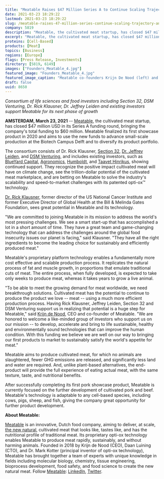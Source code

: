 ```yaml
---
title: "Meatable Raises $47 Million Series A to Continue Scaling Trajectory and Expand its Product Portfolio with Beef"
date: 2021-03-23 18:29:22
lastmod: 2021-03-23 18:29:22
slug: /meatable-raises-47-million-series-continue-scaling-trajectory-and-expand-its-product
company: 5819
description: "Meatable, the cultivated meat startup, has closed $47 million USD in its Series A funding round, bringing the company’s total funding to $60 million. Meatable finalized its first showcase product in 2020 and aims to use the new funds to advance small-scale production at the Biotech Campus Delft and to diversify its product portfolio."
excerpt: "Meatable, the cultivated meat startup, has closed $47 million USD in its Series A funding round, bringing the company’s total funding to $60 million. Meatable finalized its first showcase product in 2020 and aims to use the new funds to advance small-scale production at the Biotech Campus Delft and to diversify its product portfolio."
proteins: [Cell-Based]
products: [Meat]
topics: [Business]
regions: [Europe]
flags: [Press Release, Investments]
directory: [5819, 6149]
images: ["Founders_Meatable_4.jpg"]
featured_image: "Founders_Meatable_4.jpg"
featured_image_caption: "Meatable co-founders Krijn De Nood (left) and Daan Luining"
draft: false
uuid: 8650
---
```

*Consortium of life sciences and food investors including Section 32,
DSM Venturing, Dr. Rick Klausner, Dr. Jeffrey Leiden and existing
investors support Meatable for its next phase of growth*

**AMSTERDAM, March 23, 2021** -- [Meatable](https://www.meatable.com/),
the cultivated meat startup, has closed \$47 million USD in its Series A
funding round, bringing the company's total funding to \$60 million.
Meatable finalized its first showcase product in 2020 and aims to use
the new funds to advance small-scale production at the Biotech Campus
Delft and to diversify its product portfolio.

The consortium consists of Dr. Rick Klausner, [Section
32](https://section32.com/), [Dr. Jeffrey
Leiden](https://www.vrtx.com/about-us/leadership/jeffrey-leiden-md-phd/),
and [DSM
Venturing](https://www.dsm.com/corporate/about/businesses/dsm-venturing.html),
and includes existing investors, such as [BlueYard
Capital](https://blueyard.com/), [Agronomics](https://agronomics.im/),
[Humboldt](https://humboldtfund.com/), and [Taavet
Hinrikus](https://www.weforum.org/people/taavet-hinrikus), showing
continued support. They recognize the positive impact cultivated meat
will have on climate change, see the trillion-dollar potential of the
cultivated meat marketplace, and are betting on Meatable to solve the
industry's scalability and speed-to-market challenges with its patented
opti-ox™ technology.

[Dr. Rick Klausner](https://lyell.com/our_team/rick-klausner/), former
director of the US National Cancer Institute and former Executive
Director of Global Health at the Bill & Melinda Gates Foundation, sees
great potential in Meatable and its technology.

"We are committed to joining Meatable in its mission to address the
world's most pressing challenges. We see a smart start-up that has
accomplished a lot in a short amount of time. They have a great team and
game-changing technology that can address the challenges around the
global food insecurity issues our planet is facing," said Klausner.
"They have all the right ingredients to become the leading choice for
sustainably and efficiently produced meat."

Meatable's proprietary platform technology enables a fundamentally more
cost effective and scalable production process. It replicates the
natural process of fat and muscle growth, in proportions that emulate
traditional cuts of meat. The entire process, when fully developed, is
expected to take only weeks to produce meat, whereas it takes years to
grow a live animal.

"To be able to meet the growing demand for meat worldwide, we need
breakthrough solutions. Cultivated meat has the potential to continue to
produce the product we love -- meat -- using a much more efficient
production process. Having Rick Klausner, Jeffrey Leiden, Section 32 and
DSM Venturing support us in realizing that potential is a huge step for
Meatable," said [Krijn de Nood](https://www.meatable.com/), CEO and
co-founder of Meatable. "We are honored to welcome a like-minded group
of investors who support us on our mission -- to develop, accelerate and
bring to life sustainable, healthy and environmentally sound
technologies that can improve the human condition. With this funding we
believe we are well on our way to bringing our first products to market
to sustainably satisfy the world's appetite for meat."

Meatable aims to produce cultivated meat, for which no animals are
slaughtered, fewer GHG emissions are released, and significantly less
land and water are required. And, unlike plant-based alternatives, the
end-product will provide the full experience of eating actual meat, with
the same texture, taste, and nutritional benefits.

After successfully completing its first pork showcase product, Meatable
is currently focused on the further development of cultivated pork and
beef. Meatable's technology is adaptable to any cell-based species,
including cows, pigs, sheep, and fish, giving the company great
opportunity for further product development.

**About Meatable:**

[Meatable](https://www.meatable.com/) is an innovative, Dutch food
company, aiming to deliver, at scale, [the new
natural](https://www.youtube.com/watch?v=WHrorhYqcKg), cultivated meat
that looks like, tastes like, and has the nutritional profile of
traditional meat. Its proprietary opti-ox technology enables Meatable to
produce meat rapidly, sustainably, and without harming animals. Founded
in 2018 by Krijn de Nood (CEO), Daan Luining (CTO), and Dr. Mark Kotter
(principal inventor of opti-ox technology), Meatable has brought
together a team of experts with unique knowledge in fields including
molecular biology, chemistry, tissue engineering, bioprocess
development, food safety, and food science to create the new natural
meat. Follow [Meatable](https://www.meatable.com/):
[LinkedIn](https://www.linkedin.com/company/itsmeatable/),
[Twitter](https://twitter.com/itsmeatable).
